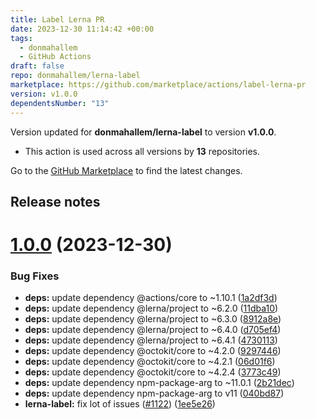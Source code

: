 ```yaml
---
title: Label Lerna PR
date: 2023-12-30 11:14:42 +00:00
tags:
  - donmahallem
  - GitHub Actions
draft: false
repo: donmahallem/lerna-label
marketplace: https://github.com/marketplace/actions/label-lerna-pr
version: v1.0.0
dependentsNumber: "13"
---
```



Version updated for **donmahallem/lerna-label** to version **v1.0.0**.
- This action is used across all versions by **13** repositories.

Go to the [GitHub Marketplace](https://github.com/marketplace/actions/label-lerna-pr) to find the latest changes.

## Release notes

# [1.0.0](https://github.com/donmahallem/lerna-label/compare/v0.2.1...v1.0.0) (2023-12-30)


### Bug Fixes

* **deps:** update dependency @actions/core to ~1.10.1 ([1a2df3d](https://github.com/donmahallem/lerna-label/commit/1a2df3d94a15e37f438e2a4991766c1dbcce8f83))
* **deps:** update dependency @lerna/project to ~6.2.0 ([11dba10](https://github.com/donmahallem/lerna-label/commit/11dba103c997205b9729ebd53f4a1f6be95b0957))
* **deps:** update dependency @lerna/project to ~6.3.0 ([8912a8e](https://github.com/donmahallem/lerna-label/commit/8912a8e9b2c5f26cafb9c62cd24445e2c201bd2f))
* **deps:** update dependency @lerna/project to ~6.4.0 ([d705ef4](https://github.com/donmahallem/lerna-label/commit/d705ef4460040016c9cab162e206d8f8f1186ccd))
* **deps:** update dependency @lerna/project to ~6.4.1 ([4730113](https://github.com/donmahallem/lerna-label/commit/4730113ac734f943c0b39a520910a3462bb64d0b))
* **deps:** update dependency @octokit/core to ~4.2.0 ([9297446](https://github.com/donmahallem/lerna-label/commit/92974465c1839da5ed8c96eaa4df44482d4fc285))
* **deps:** update dependency @octokit/core to ~4.2.1 ([06d01f6](https://github.com/donmahallem/lerna-label/commit/06d01f65b49fa39603402c49845885fb8508c573))
* **deps:** update dependency @octokit/core to ~4.2.4 ([3773c49](https://github.com/donmahallem/lerna-label/commit/3773c498b8217f41d1b69674f99c9fb3bceb92bc))
* **deps:** update dependency npm-package-arg to ~11.0.1 ([2b21dec](https://github.com/donmahallem/lerna-label/commit/2b21deca805ca81d32c0eab651ca4f3bc5237e17))
* **deps:** update dependency npm-package-arg to v11 ([040bd87](https://github.com/donmahallem/lerna-label/commit/040bd877c072d2154a49a308e0d16dc4f1bd4a79))
* **lerna-label:** fix lot of issues ([#1122](https://github.com/donmahallem/lerna-label/issues/1122)) ([1ee5e26](https://github.com/donmahallem/lerna-label/commit/1ee5e268370085d50848caafe7e389498c9cd45c))
